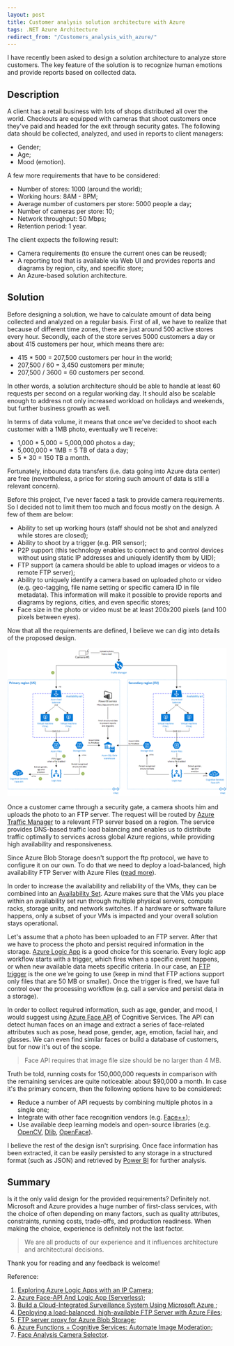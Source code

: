 ```yaml
---
layout: post
title: Customer analysis solution architecture with Azure
tags: .NET Azure Architecture
redirect_from: "/Customers_analysis_with_azure/"
---
```


I have recently been asked to design a solution architecture to analyze store customers. The key feature of the solution is to recognize human emotions and provide reports based on collected data.

## Description 

A client has a retail business with lots of shops distributed all over the world. Checkouts are equipped with cameras that shoot customers once they've paid and headed for the exit through security gates. The following data should be collected, analyzed, and used in reports to client managers:
- Gender;
- Age;
- Mood (emotion).

A few more requirements that have to be considered:
- Number of stores: 1000 (around the world);
- Working hours: 8AM - 8PM;
- Average number of customers per store: 5000 people a day;
- Number of cameras per store: 10;
- Network throughput: 50 Mbps;
- Retention period: 1 year.

The client expects the following result:
- Camera requirements (to ensure the current ones can be reused);
- A reporting tool that is available via Web UI and provides reports and diagrams by region, city, and specific store;
- An Azure-based solution architecture.

## Solution

Before designing a solution, we have to calculate amount of data being collected and analyzed on a regular basis. First of all, we have to realize that because of different time zones, there are just around 500 active stores every hour. Secondly, each of the store serves 5000 customers a day or about 415 customers per hour, which means there are:
- 415 * 500 = 207,500 customers per hour in the world;
- 207,500 / 60 = 3,450 customers per minute;
- 207,500 / 3600 = 60 customers per second.

In other words, a solution architecture should be able to handle at least 60 requests per second on a regular working day. It should also be scalable enough to address not only increased workload on holidays and weekends, but further business growth as well.

In terms of data volume, it means that once we've decided to shoot each customer with a 1MB photo, eventually we'll receive:
- 1,000 * 5,000 = 5,000,000 photos a day;
- 5,000,000 * 1MB = 5 TB of data a day;
- 5 * 30 = 150 TB a month.

Fortunately, inbound data transfers (i.e. data going into Azure data center) are free (nevertheless, a price for storing such amount of data is still a relevant concern).

Before this project, I've never faced a task to provide camera requirements. So I decided not to limit them too much and focus mostly on the design. A few of them are below:
- Ability to set up working hours (staff should not be shot and analyzed while stores are closed);
- Ability to shoot by a trigger (e.g. PIR sensor);
- P2P support (this technology enables to connect to and control devices without using static IP addresses and uniquely identify them by UID);
- FTP support (a camera should be able to upload images or videos to a remote FTP server);
- Ability to uniquely identify a camera based on uploaded photo or video (e.g. geo-tagging, file name setting or specific camera ID in file metadata). This information will make it possible to provide reports and diagrams by regions, cities, and even specific stores;
- Face size in the photo or video must be at least 200x200 pixels (and 100 pixels between eyes).

Now that all the requirements are defined, I believe we can dig into details of the proposed design.

![customer-analysis-with-azure](/images/post/customer-analysis-with-azure.png)

Once a customer came through a security gate, a camera shoots him and uploads the photo to an FTP server. The request will be routed by [Azure Traffic Manager](https://docs.microsoft.com/en-us/azure/traffic-manager/traffic-manager-overview) to a relevant FTP server based on a region. The service provides DNS-based traffic load balancing and enables us to distribute traffic optimally to services across global Azure regions, while providing high availability and responsiveness. 

Since Azure Blob Storage doesn't support the ftp protocol, we have to configure it on our own. To do that we need to deploy a load-balanced, high availability FTP Server with Azure Files ([read more](http://fabriccontroller.net/deploying-a-load-balanced-high-available-ftp-server-with-azure-files/)). 

In order to increase the availability and reliability of the VMs, they can be combined into an [Availability Set](https://docs.microsoft.com/en-us/azure/virtual-machines/windows/tutorial-availability-sets). Azure makes sure that the VMs you place within an availability set run through multiple physical servers, compute racks, storage units, and network switches. If a hardware or software failure happens, only a subset of your VMs is impacted and your overall solution stays operational.

Let's assume that a photo has been uploaded to an FTP server. After that we have to process the photo and persist required information in the storage. [Azure Logic App](https://docs.microsoft.com/en-us/azure/logic-apps/) is a good choice for this scenario. Every logic app workflow starts with a trigger, which fires when a specific event happens, or when new available data meets specific criteria. In our case, an [FTP trigger](https://docs.microsoft.com/en-us/azure/connectors/connectors-create-api-ftp) is the one we're going to use (keep in mind that FTP actions support only files that are 50 MB or smaller). Once the trigger is fired, we have full control over the processing workflow (e.g. call a service and persist data in a storage).

In order to collect required information, such as age, gender, and mood, I would suggest using [Azure Face API](https://docs.microsoft.com/en-us/azure/cognitive-services/face/overview) of Cognitive Services. The API can detect human faces on an image and extract a series of face-related attributes such as pose, head pose, gender, age, emotion, facial hair, and glasses. We can even find similar faces or build a database of customers, but for now it's out of the scope. 

> Face API requires that image file size should be no larger than 4 MB.

Truth be told, running costs for 150,000,000 requests in comparison with the remaining services are quite noticeable: about $90,000 a month. In case it's the primary concern, then the following options have to be considered:
- Reduce a number of API requests by combining multiple photos in a single one;
- Integrate with other face recognition vendors (e.g. [Face++](https://www.faceplusplus.com/v2/pricing-details/#api_1));
- Use available deep learning models and open-source libraries (e.g. [OpenCV](https://docs.opencv.org/2.4.13.7/modules/core/doc/intro.html), [Dlib](http://blog.dlib.net/), [OpenFace](https://cmusatyalab.github.io/openface/)).

I believe the rest of the design isn't surprising. Once face information has been extracted, it can be easily persisted to any storage in a structured format (such as JSON) and retrieved by [Power BI](https://docs.microsoft.com/en-us/power-bi/) for further analysis.

## Summary

Is it the only valid design for the provided requirements? Definitely not. Microsoft and Azure provides a huge number of first-class services, with the choice of often depending on many factors, such as quality attributes, constraints, running costs, trade-offs, and production readiness. When making the choice, experience is definitely not the last factor.

> We are all products of our experience and it influences architecture and architectural decisions.

Thank you for reading and any feedback is welcome!

Reference:
1. [Exploring Azure Logic Apps with an IP Camera](https://geoffhudik.com/tech/2018/01/15/exploring-azure-logic-apps-with-an-ip-camera/);
2. [Azure Face-API And Logic App (Serverless)](https://www.azureitis.nl/azure-face-api-and-logic-app-serverless/#comment-1844);
3. [Build a Cloud-Integrated Surveillance System Using Microsoft Azure ](https://www.petri.com/build-cloud-integrated-surveillance-system-using-microsoft-azure-windows-10-part-1);
4. [Deploying a load-balanced, high-available FTP Server with Azure Files](http://fabriccontroller.net/deploying-a-load-balanced-high-available-ftp-server-with-azure-files/);
5. [FTP server proxy for Azure Blob Storage](http://www.redbaronofazure.com/?p=5781);
6. [Azure Functions + Cognitive Services: Automate Image Moderation](https://techbrij.com/azure-functions-cognitive-services-automate-moderation);
7. [Face Analysis Camera Selector](https://www.acti.com/faceanalysisselector).